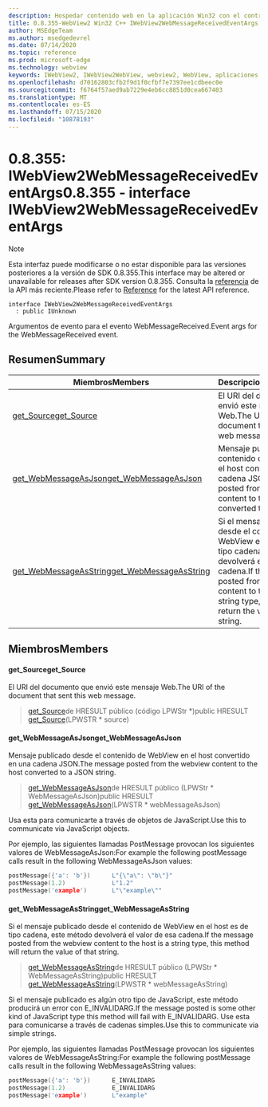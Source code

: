 ```yaml
---
description: Hospedar contenido web en la aplicación Win32 con el control Microsoft Edge WebView2
title: 0.8.355-WebView2 Win32 C++ IWebView2WebMessageReceivedEventArgs
author: MSEdgeTeam
ms.author: msedgedevrel
ms.date: 07/14/2020
ms.topic: reference
ms.prod: microsoft-edge
ms.technology: webview
keywords: IWebView2, IWebView2WebView, webview2, WebView, aplicaciones Win32, Win32, Edge
ms.openlocfilehash: d70162803cfb2f9d1f0cfbf7e7397ee1cdbeec0e
ms.sourcegitcommit: f6764f57aed9ab7229e4eb6cc8851d0cea667403
ms.translationtype: MT
ms.contentlocale: es-ES
ms.lasthandoff: 07/15/2020
ms.locfileid: "10878193"
---
```

# <span data-ttu-id="e4cf9-104">0.8.355: IWebView2WebMessageReceivedEventArgs</span><span class="sxs-lookup"><span data-stu-id="e4cf9-104">0.8.355 - interface IWebView2WebMessageReceivedEventArgs</span></span> 

> [!NOTE]
> <span data-ttu-id="e4cf9-105">Esta interfaz puede modificarse o no estar disponible para las versiones posteriores a la versión de SDK 0.8.355.</span><span class="sxs-lookup"><span data-stu-id="e4cf9-105">This interface may be altered or unavailable for releases after SDK version 0.8.355.</span></span> <span data-ttu-id="e4cf9-106">Consulta la [referencia](../../../webview2-api-reference.md) de la API más reciente.</span><span class="sxs-lookup"><span data-stu-id="e4cf9-106">Please refer to [Reference](../../../webview2-api-reference.md) for the latest API reference.</span></span>

```
interface IWebView2WebMessageReceivedEventArgs
  : public IUnknown
```

<span data-ttu-id="e4cf9-107">Argumentos de evento para el evento WebMessageReceived.</span><span class="sxs-lookup"><span data-stu-id="e4cf9-107">Event args for the WebMessageReceived event.</span></span>

## <span data-ttu-id="e4cf9-108">Resumen</span><span class="sxs-lookup"><span data-stu-id="e4cf9-108">Summary</span></span>

 <span data-ttu-id="e4cf9-109">Miembros</span><span class="sxs-lookup"><span data-stu-id="e4cf9-109">Members</span></span>                        | <span data-ttu-id="e4cf9-110">Descripciones</span><span class="sxs-lookup"><span data-stu-id="e4cf9-110">Descriptions</span></span>
--------------------------------|---------------------------------------------
[<span data-ttu-id="e4cf9-111">get_Source</span><span class="sxs-lookup"><span data-stu-id="e4cf9-111">get_Source</span></span>](#get_source) | <span data-ttu-id="e4cf9-112">El URI del documento que envió este mensaje Web.</span><span class="sxs-lookup"><span data-stu-id="e4cf9-112">The URI of the document that sent this web message.</span></span>
[<span data-ttu-id="e4cf9-113">get_WebMessageAsJson</span><span class="sxs-lookup"><span data-stu-id="e4cf9-113">get_WebMessageAsJson</span></span>](#get_webmessageasjson) | <span data-ttu-id="e4cf9-114">Mensaje publicado desde el contenido de WebView en el host convertido en una cadena JSON.</span><span class="sxs-lookup"><span data-stu-id="e4cf9-114">The message posted from the webview content to the host converted to a JSON string.</span></span>
[<span data-ttu-id="e4cf9-115">get_WebMessageAsString</span><span class="sxs-lookup"><span data-stu-id="e4cf9-115">get_WebMessageAsString</span></span>](#get_webmessageasstring) | <span data-ttu-id="e4cf9-116">Si el mensaje publicado desde el contenido de WebView en el host es de tipo cadena, este método devolverá el valor de esa cadena.</span><span class="sxs-lookup"><span data-stu-id="e4cf9-116">If the message posted from the webview content to the host is a string type, this method will return the value of that string.</span></span>

## <span data-ttu-id="e4cf9-117">Miembros</span><span class="sxs-lookup"><span data-stu-id="e4cf9-117">Members</span></span>

#### <span data-ttu-id="e4cf9-118">get_Source</span><span class="sxs-lookup"><span data-stu-id="e4cf9-118">get_Source</span></span> 

<span data-ttu-id="e4cf9-119">El URI del documento que envió este mensaje Web.</span><span class="sxs-lookup"><span data-stu-id="e4cf9-119">The URI of the document that sent this web message.</span></span>

> <span data-ttu-id="e4cf9-120">[get_Source](#get_source)de HRESULT público (código LPWStr \*)</span><span class="sxs-lookup"><span data-stu-id="e4cf9-120">public HRESULT [get_Source](#get_source)(LPWSTR \* source)</span></span>

#### <span data-ttu-id="e4cf9-121">get_WebMessageAsJson</span><span class="sxs-lookup"><span data-stu-id="e4cf9-121">get_WebMessageAsJson</span></span> 

<span data-ttu-id="e4cf9-122">Mensaje publicado desde el contenido de WebView en el host convertido en una cadena JSON.</span><span class="sxs-lookup"><span data-stu-id="e4cf9-122">The message posted from the webview content to the host converted to a JSON string.</span></span>

> <span data-ttu-id="e4cf9-123">[get_WebMessageAsJson](#get_webmessageasjson)de HRESULT público (LPWStr \* WebMessageAsJson)</span><span class="sxs-lookup"><span data-stu-id="e4cf9-123">public HRESULT [get_WebMessageAsJson](#get_webmessageasjson)(LPWSTR \* webMessageAsJson)</span></span>

<span data-ttu-id="e4cf9-124">Usa esta para comunicarte a través de objetos de JavaScript.</span><span class="sxs-lookup"><span data-stu-id="e4cf9-124">Use this to communicate via JavaScript objects.</span></span>

<span data-ttu-id="e4cf9-125">Por ejemplo, las siguientes llamadas PostMessage provocan los siguientes valores de WebMessageAsJson:</span><span class="sxs-lookup"><span data-stu-id="e4cf9-125">For example the following postMessage calls result in the following WebMessageAsJson values:</span></span>

```cpp
postMessage({'a': 'b'})      L"{\"a\": \"b\"}"
postMessage(1.2)             L"1.2"
postMessage('example')       L"\"example\""
```

#### <span data-ttu-id="e4cf9-126">get_WebMessageAsString</span><span class="sxs-lookup"><span data-stu-id="e4cf9-126">get_WebMessageAsString</span></span> 

<span data-ttu-id="e4cf9-127">Si el mensaje publicado desde el contenido de WebView en el host es de tipo cadena, este método devolverá el valor de esa cadena.</span><span class="sxs-lookup"><span data-stu-id="e4cf9-127">If the message posted from the webview content to the host is a string type, this method will return the value of that string.</span></span>

> <span data-ttu-id="e4cf9-128">[get_WebMessageAsString](#get_webmessageasstring)de HRESULT público (LPWStr \* WebMessageAsString)</span><span class="sxs-lookup"><span data-stu-id="e4cf9-128">public HRESULT [get_WebMessageAsString](#get_webmessageasstring)(LPWSTR \* webMessageAsString)</span></span>

<span data-ttu-id="e4cf9-129">Si el mensaje publicado es algún otro tipo de JavaScript, este método producirá un error con E_INVALIDARG.</span><span class="sxs-lookup"><span data-stu-id="e4cf9-129">If the message posted is some other kind of JavaScript type this method will fail with E_INVALIDARG.</span></span> <span data-ttu-id="e4cf9-130">Use esta para comunicarse a través de cadenas simples.</span><span class="sxs-lookup"><span data-stu-id="e4cf9-130">Use this to communicate via simple strings.</span></span>

<span data-ttu-id="e4cf9-131">Por ejemplo, las siguientes llamadas PostMessage provocan los siguientes valores de WebMessageAsString:</span><span class="sxs-lookup"><span data-stu-id="e4cf9-131">For example the following postMessage calls result in the following WebMessageAsString values:</span></span>

```cpp
postMessage({'a': 'b'})      E_INVALIDARG
postMessage(1.2)             E_INVALIDARG
postMessage('example')       L"example"
```

